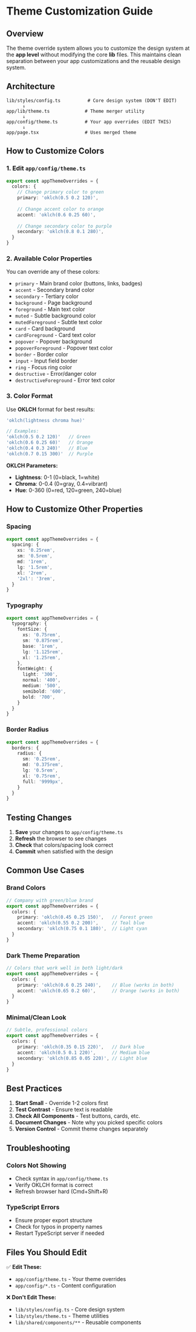 # Theme Customization Guide

## Overview

The theme override system allows you to customize the design system at the **app level** without modifying the core **lib** files. This maintains clean separation between your app customizations and the reusable design system.

## Architecture

```
lib/styles/config.ts          # Core design system (DON'T EDIT)
      ↓
app/lib/theme.ts             # Theme merger utility
      ↓
app/config/theme.ts          # Your app overrides (EDIT THIS)
      ↓
app/page.tsx                 # Uses merged theme
```

## How to Customize Colors

### 1. Edit `app/config/theme.ts`

```typescript
export const appThemeOverrides = {
  colors: {
    // Change primary color to green
    primary: 'oklch(0.5 0.2 120)',
    
    // Change accent color to orange  
    accent: 'oklch(0.6 0.25 60)',
    
    // Change secondary color to purple
    secondary: 'oklch(0.8 0.1 280)',
  }
}
```

### 2. Available Color Properties

You can override any of these colors:

- `primary` - Main brand color (buttons, links, badges)
- `accent` - Secondary brand color  
- `secondary` - Tertiary color
- `background` - Page background
- `foreground` - Main text color
- `muted` - Subtle background color
- `mutedForeground` - Subtle text color
- `card` - Card background
- `cardForeground` - Card text color
- `popover` - Popover background
- `popoverForeground` - Popover text color
- `border` - Border color
- `input` - Input field border
- `ring` - Focus ring color
- `destructive` - Error/danger color
- `destructiveForeground` - Error text color

### 3. Color Format

Use **OKLCH** format for best results:
```typescript
'oklch(lightness chroma hue)'

// Examples:
'oklch(0.5 0.2 120)'   // Green
'oklch(0.6 0.25 60)'   // Orange  
'oklch(0.4 0.3 240)'   // Blue
'oklch(0.7 0.15 300)'  // Purple
```

**OKLCH Parameters:**
- **Lightness**: 0-1 (0=black, 1=white)
- **Chroma**: 0-0.4 (0=gray, 0.4=vibrant)
- **Hue**: 0-360 (0=red, 120=green, 240=blue)

## How to Customize Other Properties

### Spacing

```typescript
export const appThemeOverrides = {
  spacing: {
    xs: '0.25rem',
    sm: '0.5rem',
    md: '1rem',
    lg: '1.5rem',
    xl: '2rem',
    '2xl': '3rem',
  }
}
```

### Typography

```typescript
export const appThemeOverrides = {
  typography: {
    fontSize: {
      xs: '0.75rem',
      sm: '0.875rem',
      base: '1rem',
      lg: '1.125rem',
      xl: '1.25rem',
    },
    fontWeight: {
      light: '300',
      normal: '400',
      medium: '500',
      semibold: '600',
      bold: '700',
    }
  }
}
```

### Border Radius

```typescript
export const appThemeOverrides = {
  borders: {
    radius: {
      sm: '0.25rem',
      md: '0.375rem',
      lg: '0.5rem',
      xl: '0.75rem',
      full: '9999px',
    }
  }
}
```

## Testing Changes

1. **Save** your changes to `app/config/theme.ts`
2. **Refresh** the browser to see changes
3. **Check** that colors/spacing look correct
4. **Commit** when satisfied with the design

## Common Use Cases

### Brand Colors
```typescript
// Company with green/blue brand
export const appThemeOverrides = {
  colors: {
    primary: 'oklch(0.45 0.25 150)',   // Forest green
    accent: 'oklch(0.55 0.2 200)',     // Teal blue
    secondary: 'oklch(0.75 0.1 180)',  // Light cyan
  }
}
```

### Dark Theme Preparation
```typescript
// Colors that work well in both light/dark
export const appThemeOverrides = {
  colors: {
    primary: 'oklch(0.6 0.25 240)',    // Blue (works in both)
    accent: 'oklch(0.65 0.2 60)',      // Orange (works in both)
  }
}
```

### Minimal/Clean Look
```typescript
// Subtle, professional colors
export const appThemeOverrides = {
  colors: {
    primary: 'oklch(0.35 0.15 220)',   // Dark blue
    accent: 'oklch(0.5 0.1 220)',      // Medium blue
    secondary: 'oklch(0.85 0.05 220)', // Light blue
  }
}
```

## Best Practices

1. **Start Small** - Override 1-2 colors first
2. **Test Contrast** - Ensure text is readable
3. **Check All Components** - Test buttons, cards, etc.
4. **Document Changes** - Note why you picked specific colors
5. **Version Control** - Commit theme changes separately

## Troubleshooting

### Colors Not Showing
- Check syntax in `app/config/theme.ts`
- Verify OKLCH format is correct
- Refresh browser hard (Cmd+Shift+R)

### TypeScript Errors
- Ensure proper export structure
- Check for typos in property names
- Restart TypeScript server if needed

## Files You Should Edit

✅ **Edit These:**
- `app/config/theme.ts` - Your theme overrides
- `app/config/*.ts` - Content configuration

❌ **Don't Edit These:**
- `lib/styles/config.ts` - Core design system
- `lib/styles/theme.ts` - Theme utilities
- `lib/shared/components/**` - Reusable components

